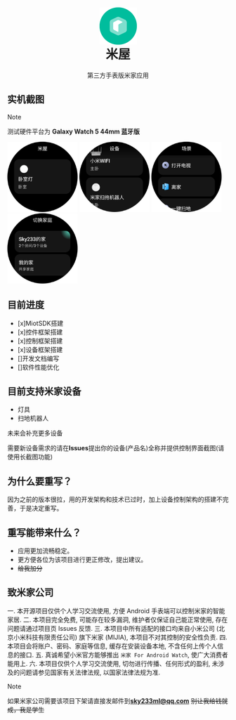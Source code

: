 <div align="center">

<img width="85" height="85" alt="" src="./image/icon.png" style="transform: translateY(42px)">

# 米屋

第三方手表版米家应用
</div>

## 实机截图

> [!NOTE]
> 测试硬件平台为 **Galaxy Watch 5 44mm 蓝牙版**

<img width="160" alt="" src="./image/1.png"/> <img width="160" alt="" src="./image/2.png"/> <img width="160" alt="" src="./image/3.png"/> <img width="160" alt="" src="./image/4.png"/>

## 目前进度

- [x]MiotSDK搭建
- [x]控件框架搭建
- [x]控制框架搭建
- [x]设备框架搭建
- []开发文档编写
- []软件性能优化

## 目前支持米家设备

- 灯具
- 扫地机器人

未来会补充更多设备

需要新设备需求的请在**Issues**提出你的设备(产品名)全称并提供控制界面截图(请使用长截图功能)

## 为什么要重写？

因为之前的版本很拉，用的开发架构和技术已过时，加上设备控制架构的搭建不完善，于是决定重写。

## 重写能带来什么？

- 应用更加流畅稳定。
- 更方便各位为该项目进行更正修改，提出建议。
- ~~给我加分~~

## 致米家公司

一. 本开源项目仅供个人学习交流使用, 方便 Android 手表端可以控制米家的智能家居.
二. 本项目完全免费, 可能存在较多漏洞, 维护者仅保证自己能正常使用, 存在问题请通过项目页 Issues 反馈.
三. 本项目中所有适配的接口均来自小米公司 (北京小米科技有限责任公司) 旗下米家 (MIJIA), 本项目不对其控制的安全性负责.
四. 本项目会将账户、密码、家庭等信息, 缓存在安装设备本地, 不含任何上传个人信息的接口.
五. 真诚希望小米官方能够推出 `米家 For Android Watch`, 使广大消费者能用上.
六. 本项目仅供个人学习交流使用, 切勿进行传播、任何形式的盈利, 未涉及的问题请参见国家有关法律法规, 以国家法律法规为准.

> [!NOTE]
> 如果米家公司需要该项目下架请直接发邮件到**sky233ml@qq.com**
> ~~别让我给钱就成，我是学生~~
